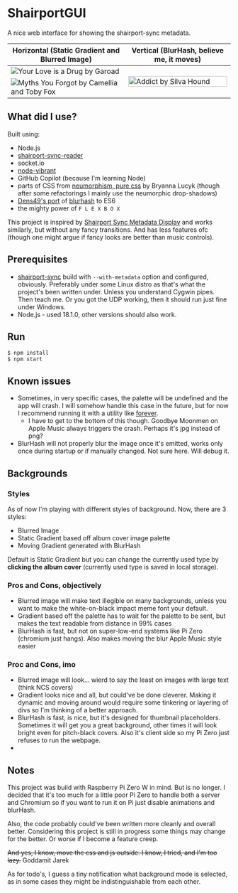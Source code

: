 # ShairportGUI

A nice web interface for showing the shairport-sync metadata.

<table>
  <thead>
    <tr>
      <th>Horizontal (Static Gradient and Blurred Image)</th>
      <th>Vertical (BlurHash, believe me, it moves)</th>
    </tr>
  </thead>
  <tbody>
    <tr>
      <td>
        <image alt="Your Love is a Drug by Garoad" src="img/Screen1.png">
      </td>
      <td rowspan="2">
        <image alt="Addict by Silva Hound" src="img/Screen3.png" height="100%">
      </td>
    </tr>
    <tr>
      <td>
        <image alt="Myths You Forgot by Camellia and Toby Fox" src="img/Screen2.png">
      </td>
    </tr>
  </tbody>
</table>

## What did I use?

Built using:

-   Node.js
-   [shairport-sync-reader](https://www.npmjs.com/package/shairport-sync-reader)
-   socket.io
-   [node-vibrant](https://www.npmjs.com/package/node-vibrant)
-   GitHub Copilot (because I'm learning Node)
-   parts of CSS from [neumorphism, pure css](https://codepen.io/b-r-y/pen/wvrXdEd) by Bryanna Lucyk (though after some refactorings I mainly use the neumorphic drop-shadows)
-   [Dens49's port](https://github.com/Dens49/blurhash-js) of [blurhash](https://blurha.sh/) to ES6
-   the mighty power of `F L E X B O X`

This project is inspired by [Shairport Sync Metadata Display](https://github.com/AlainGourves/shairport-metadata-display) and works similarly, but without any fancy transitions. And has less features ofc (though one might argue if fancy looks are better than music controls).

## Prerequisites

-   [shairport-sync](https://github.com/mikebrady/shairport-sync) build with `--with-metadata` option and configured, obviously. Preferably under some Linux distro as that's what the project's been written under. Unless you understand Cygwin pipes. Then teach me. Or you got the UDP working, then it should run just fine under Windows.
-   Node.js - used 18.1.0, other versions should also work.

## Run

```
$ npm install
$ npm start
```

## Known issues

-   Sometimes, in very specific cases, the palette will be undefined and the app will crash. I will somehow handle this case in the future, but for now I recommend running it with a utility like [forever](https://www.npmjs.com/package/forever).
    -   I have to get to the bottom of this though. Goodbye Moonmen on Apple Music always triggers the crash. Perhaps it's jpg instead of png?
-   BlurHash will not properly blur the image once it's emitted, works only once during startup or if manually changed. Not sure here. Will debug it.

## Backgrounds
### Styles
As of now I'm playing with different styles of background. Now, there are 3 styles:
* Blurred Image
* Static Gradient based off album cover image palette
* Moving Gradient generated with BlurHash

Default is Static Gradient but you can change the currently used type by **clicking the album cover** (currently used type is saved in local storage).

### Pros and Cons, objectively
* Blurred image will make text illegible on many backgrounds, unless you want to make the white-on-black impact meme font your default.
* Gradient based off the palette has to wait for the palette to be sent, but makes the text readable from distance in 99% cases
* BlurHash is fast, but not on super-low-end systems like Pi Zero (chromium just hangs). Also makes moving the blur Apple Music style easier

### Proc and Cons, imo
* Blurred image will look... wierd to say the least on images with large text (think NCS covers)
* Gradient looks nice and all, but could've be done cleverer. Making it dynamic and moving around would require some tinkering or layering of divs so I'm thinking of a better approach.
* BlurHash is fast, is nice, but it's designed for thumbnail placeholders. Sometimes it will get you a great background, other times it will look bright even for pitch-black covers. Also it's client side so my Pi Zero just refuses to run the webpage.
* 
## Notes

This project was build with Raspberry Pi Zero W in mind. But is no longer. I decided that it's too much for a little poor Pi Zero to handle both a server and Chromium so if you want to run it on Pi just disable animations and blurHash.

Also, the code probably could've been written more cleanly and overall better. Considering this project is still in progress some things may change for the better. Or worse if I become a feature creep.

~~And yes, I know, move the css and js outside. I know, I tried, and I'm too lazy.~~ Goddamit Jarek

As for todo's, I guess a tiny notification what background mode is selected, as in some cases they might be indistinguishable from each other.
